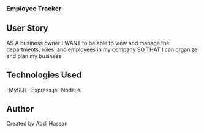 ### Employee Tracker

## User Story

AS A business owner
I WANT to be able to view and manage the departments, roles, and employees in my company
SO THAT I can organize and plan my business

## Technologies Used

-MySQL
-Express.js
-Node.js

## Author
Created by Abdi Hassan